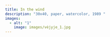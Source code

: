 ```yaml
---
title: In the wind
description: "30x40, paper, watercolor, 1989 "
images:
  - alt: "1"
    image: images/vėjyje_1.jpg
---
```

